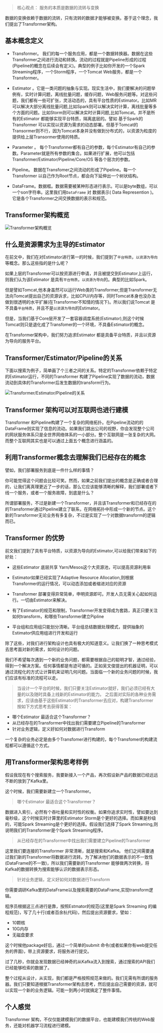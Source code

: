 
> 核心观点： 服务的本质是数据的流转与变换

数据的变换依赖于数据的流转，只有流转的数据才能够被变换。基于这个理念，我们提出了Transformer架构。

## 基本概念定义

* Transformer。 我们的每一个服务应用，都是一个数据转换器。数据在这些Transformer之间进行流动和转换。流动的过程就是Pipeline形成的过程(Pipeline的概念在后续会有定义)。典型的例子比如你开发的一个Spark Streaming程序，一个Storm程序，一个Tomcat Web服务，都是一个Transformer。

* Estimator 。它是一类问题的抽象与实现。现实生活中，我们要解决的问题举例有，实时计算问题，离线批量问题，缓存问题，Web服务问题等。对这些问题，我们都有一些可扩张，灵活动态的，具有平台性质的Estimator。比如MR 可以解决大部分离线批量问题,比如Spark则可以解决实时计算，离线批量等多个方面的问题。比如Storm则可以解决实时计算问题,比如Tomcat。并不是所有的Estimator 都能够实现平台特质，隔离底层的。譬如 基于Spark的Transformer 可以实现以资源为需求的动态部署。但基于Tomcat的Transormer则不行，因为Tomcat本身并没有做到分布式的，以资源为粒度的提供给上层Transormer使用的特质。


* Parameter 。 每个Transformer都有自己的参数，每个Estimator有自己的参数。Parameter就是所有参数的集合。如果进行扩展，他可以包括Transformer/Estimator/Pipeline/Core/OS 等各个层次的参数。

* Pipeline。 数据在Transfomer之间流动的形成了Pipeline。每一个Transformer 以自己作为Root节点，都会向下延伸出一个树状结构。

* DataFrame。数据框。数据需要被某种形态进行表示。可以是byte数组，可以一个son字符串。这里我们用`DataFrame` 对 数据表示( Data Represention )。 它是各个Transformer之间交换数据的表示和规范。

## Transformer架构概览

![Transformer架构概览](http://upload-images.jianshu.io/upload_images/1063603-bba37227eac90139.png?imageMogr2/auto-orient/strip%7CimageView2/2/w/1240)

## 什么是资源需求为主导的Estimator

在前文中，我们在对Estimator进行第一的时候，我们提到了`平台特质`，`以资源为导向`等概念。那么这些指的是什么呢？

如果上层的Transformer可以按资源进行申请，并且被提交到Estimator上运行，则我们认为该Estimator 是具有`平台特质`，`以资源为导向`的。典型的比如Spark。

但是譬如Tomcat,他本身虽然可以运行Web类的Transformer,但是Transformer无法向Tomcat提出自己的资源诉求，比如CPU/内存等，同时Tomcat本身也没办法做到很透明的水平扩展(在Transformer不知情的情况下)。所以我们说Tomcat 是不具备`平台特质`，并且不是`以资源为导向`的Estimator。 

但是，当我们基于Core层开发了一套容器调度系统(Estimator),则这个时候Tomcat则只是退化成了Transfomer的一个环境，不具备Estimator的概念。

在Transformer架构中，我们努力追求Estimator 都是具备平台特质，并且以资源为导向的服务平台。

## Transformer/Estimator/Pipeline的关系

下面以搜索为例子，简单画了个三者之间的关系。特定的Transformer依赖于特定的Estimator运行，不同的Transformer 构建了Pipeline实现了数据的流动，数据流动到具体的Transformer后发生数据的transform行为。

![Transformer/Estimator/Pipeline的关系](http://upload-images.jianshu.io/upload_images/1063603-711c2cba3fb75e64.png?imageMogr2/auto-orient/strip%7CimageView2/2/w/1240)

## Transformer 架构可以对互联网也进行建模

Transformer 和Pipeline构建了一个复杂的网络拓扑。在Pipeline流动的的DataFrame则实现了信息的流动。如果我们跳出公司的视野，你会发现整个公司的网状服务体系只是全世界网络体系的一小部分。整个互联网是一张复杂的大网。而整个互联网其实也是可以通过上面五个概念进行涵盖的。

## 利用Transformer概念去理解我们已经存在的概念

譬如，我们部署服务到底是一件什么样的事情？

你可能觉得这个问题会比较可笑。然而，如果之前我们提出的概念是正确或者合理的，让我们离真理更近了一步的话，那么它应该能够清晰的解释，我们部署或者下线一个服务，或者一个服务故障，到底是什么？

所谓部署服务，不过是新建一个Transformer，并且该Transformer和已经存在的的Transformer通过Pipeline建立了联系，在网络拓扑中形成一个新的节点。这个新的Transformer无论业务有多复杂，不过是实现了一个对数据transform的逻辑而已。

## Transformer 的优势

前文我们提到了具有平台特质，以资源为导向的Estimator,可以给我们带来如下的好处：

*  这些Estimator 底层共享 Yarn/Mesos这个大资源池，可以提高资源利用率

*  Estimator如果已经实现了Adaptive Resource Allocation,则根据Transformer的运行情况，可以动态添加或者缩进对应的资源

* Transformer 部署变得异常简单，申明资源即可。开发人员无需关心起如何运行。一切由Estimator来解决。

* 有了Estimator的规范和限制，Transformer开发变得成为套路，真正只要关注如何transform，和哪些Transformer建立Pipline

*  平台组和应用组只能划分清晰。平台组总结数据处理模式，提供抽象的Estimator供应用组进行开发和运行 

除了这些，对我们进行架构设计也具有极大的知道意义。让我们换了一种思考模式去思考面对新的需求，如何设计的问题。

我们不希望每次遇到一个新的业务问题，都需要根据自己的聪明才智，通过经验，得到一个解决方案。任何事情都是有迹可循的。正如吴文俊提出的机器证明，可以通过流程化的方式让计算机来证明几何问题。当面临一个新的业务问题的时候，我们应该有标准的流程可以走。

> 当设计一个平台的时候，我们只要关注Estimator就好，我们必须已经有大量的以及随时具备上线新的Estimator的能力。 之后面对实际的各种业务需求，应该由基于这些Estimator的Transformer去应对，构建Transformer 按如下方式思考去获得答案：
* 哪个Estimator 最适合这个Transformer？
* 从已经存在的Transformer中找出我们需要建立Pipeline的Transformer
* 针对业务逻辑，定义好如何对数据进行Transform

一个复杂的业务必定是由多个Transfomer进行构建的，每个Transfomer的构建流程都可以遵循这个方式。

## 用Transformer架构思考样例

假设我现在有个搜索服务，我要新接入一个产品，再次假设新产品的数据已经远远不断的放到了Kafka里。

这个时候，我们需要新建立一个Transformer。

> 哪个Estimator 最适合这个Transformer？

数据进入索引，必然有个吞吐量和实时性的权衡。如果你追求实时性，譬如要达到毫秒级，这个时候实时计算里的Estimator Storm是个更好的选择。而如果是秒级的，可能Spark Streaming是个更好的选择。假设我们选择了Spark Streaming,则说明我们的Transformer是个Spark Streaming程序。

>   从已经存在的Transformer中找出我们需要建立Pipeline的Transformer

这里我们要连接的Transformer 非常清晰，就是搜索和Kafka。 他们之间需要通过我们新的Transformer将数据进行流转。为了解决他们的数据表示的不一致性(DataFrame的不一致)，所以我们需要新的Transformer 能够做两次转换，将Kafka的数据转换为搜索能够认识的数据表示形态。

> 针对业务逻辑，定义好如何对数据进行Transform

你需要调研Kafka里的DataFrame以及搜索需要的DataFrame,实现transform逻辑。


程序员根据这三点进行是靠，按照Estmator的规范(这里是Spark Streaming 的编程规范)，写了几十行(或者百余杭代码)，然后提出资源要求，譬如：

   * 10颗核
   * 10G内存
   * 无磁盘要求

这个时候他package好后，通过一个简单的submit 命令(或者如果你有web提交任务的界面)，带上资源要求，将服务进行提交。

过了几秒，你就会发现数据已经神奇的从Kafka流入到搜索，通过搜索的API我们已经能够检索的数据了。

整个过程从设计，从实现，我们都是严格按照规范来做的。我们无需有所谓的服务器。我们只要知道根据Transformer架构去思考，然后提出自己需要的资源，就可以实现一个新的业务逻辑。可能一到两小时就搞定了整件事情。

## 个人感觉

Transformer 架构，不仅仅能建模我们的数据平台，也能建模我们传统的Web服务，还能对机器学习流程进行建模。




 



